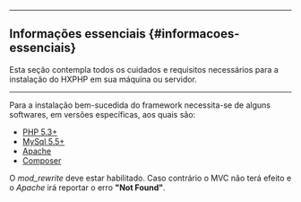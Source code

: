 ----
## Informações essenciais {#informacoes-essenciais}

Esta seção contempla todos os cuidados e requisitos necessários para a instalação do HXPHP em sua máquina ou servidor.

----

Para a instalação bem-sucedida do framework necessita-se de alguns softwares, em versões específicas, aos quais são:

+ [PHP 5.3+](http://php.net/downloads.php)
+ [MySql 5.5+](http://dev.mysql.com/downloads/mysql/)
+ [Apache](https://httpd.apache.org/download.cgi)
+ [Composer](https://getcomposer.org/download/)

O *mod_rewrite* deve estar habilitado. Caso contrário o MVC não terá efeito e o *Apache* irá reportar o erro **"Not Found"**.
